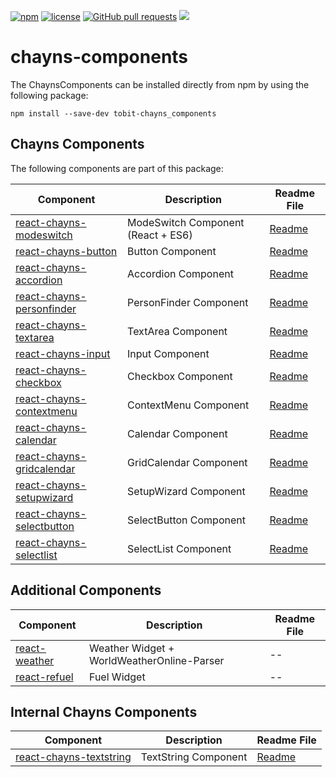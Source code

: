 [![npm](https://img.shields.io/npm/v/tobit-chayns_components.svg)]() [![license](https://img.shields.io/github/license/TobitSoftware/chayns-components.svg)]() [![GitHub pull requests](https://img.shields.io/github/issues-pr/TobitSoftware/chayns-components.svg)]() [![](https://img.shields.io/github/issues-pr-closed-raw/TobitSoftware/chayns-components.svg)]()

# chayns-components

The ChaynsComponents can be installed directly from npm by using the following package:

    npm install --save-dev tobit-chayns_components


## Chayns Components
The following components are part of this package:

| Component   | Description                                                                                        | Readme File    |
|------------|-----------------------------------------------------------------------------------------------------|--------|
| [react-chayns-modeswitch](/react-chayns-modeswitch/) | ModeSwitch Component (React + ES6)                                                 | [Readme](react-chayns-modeswitch/README.md) |
| [react-chayns-button](/react-chayns-button/) | Button Component                                                | [Readme](react-chayns-button/README.md) |
| [react-chayns-accordion](react-chayns-accordion/) | Accordion Component                                                 | [Readme](react-chayns-accordion/README.md) |
| [react-chayns-personfinder](react-chayns-personfinder/) | PersonFinder Component                                                 | [Readme](react-chayns-personfinder/README.md) |
| [react-chayns-textarea](react-chayns-textarea/) | TextArea Component                                                 | [Readme](react-chayns-textarea/README.md) |
| [react-chayns-input](react-chayns-input/) | Input Component                                                 | [Readme](react-chayns-input/README.md) |
| [react-chayns-checkbox](react-chayns-checkbox/) | Checkbox Component                                               | [Readme](react-chayns-checkbox/README.md) |
| [react-chayns-contextmenu](react-chayns-contextmenu/) | ContextMenu Component                                               | [Readme](react-chayns-contextmenu/README.md) |
| [react-chayns-calendar](react-chayns-calendar/) | Calendar Component                                               | [Readme](react-chayns-calendar/README.md) |
| [react-chayns-gridcalendar](react-chayns-gridcalendar/) | GridCalendar Component                                               | [Readme](react-chayns-gridcalendar/README.md) |
| [react-chayns-setupwizard](react-chayns-setupwizard/) | SetupWizard Component                                               | [Readme](react-chayns-setupwizard/README.md) |
| [react-chayns-selectbutton](react-chayns-selectbutton/) | SelectButton Component                                               | [Readme](react-chayns-selectbutton/README.md) |
| [react-chayns-selectlist](react-chayns-selectlist/) | SelectList Component                                               | [Readme](react-chayns-selectlist/README.md) |

## Additional Components

| Component   | Description                                                                                        | Readme File    |
|------------|-----------------------------------------------------------------------------------------------------|--------|
| [react-weather](react-weather/) | Weather Widget + WorldWeatherOnline-Parser                                                 | -- |
| [react-refuel](react-refuel/) | Fuel Widget                                                 | -- |


## Internal Chayns Components
| Component   | Description                                                                                        | Readme File    |
|-------------|----------------------------------------------------------------------------------------------------|----------------|
| [react-chayns-textstring](react-chayns-textstring/) | TextString Component                                                 | [Readme](react-chayns-textstring/README.md) |
